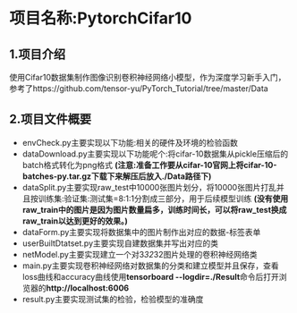 # 项目名称:PytorchCifar10
## 1.项目介绍
使用Cifar10数据集制作图像识别卷积神经网络小模型，作为深度学习新手入门，参考了https://github.com/tensor-yu/PyTorch_Tutorial/tree/master/Data

## 2.项目文件概要
- envCheck.py主要实现以下功能:相关的硬件及环境的检验函数
- dataDownload.py主要实现以下功能呢个:将cifar-10数据集从pickle压缩后的batch格式转化为png格式 **(注意:准备工作要从cifar-10官网上将cifar-10-batches-py.tar.gz下载下来解压后放入./Data路径下)**
- dataSplit.py主要实现raw_test中10000张图片划分，将10000张图片打乱并且按训练集:验证集:测试集=8:1:1分割成三部分，用于后续模型训练 **(没有使用raw_train中的图片是因为图片数量扁多，训练时间长，可以将raw_test换成raw_train以达到更好的效果。)**
- dataForm.py主要实现将数据集中的图片制作出对应的数据-标签表单
- userBuiltDtatset.py主要实现自建数据集并写出对应的类
- netModel.py主要实现建立一个对3*32*32图片处理的卷积神经网络类
- main.py主要实现卷积神经网络对数据集的分类和建立模型并且保存，查看loss曲线和accuracy曲线使用**tensorboard --logdir=./Result**命令后打开浏览器的**http://localhost:6006**
- result.py主要实现测试集的检验，检验模型的准确度